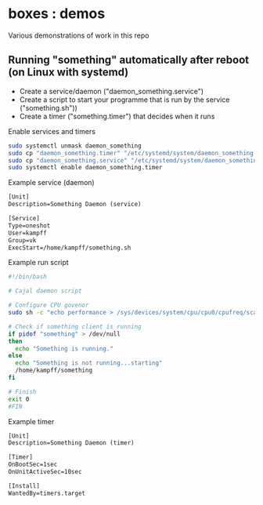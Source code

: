 # boxes : demos

Various demonstrations of work in this repo

## Running "something" automatically after reboot (on Linux with systemd)

- Create a service/daemon ("daemon_something.service")
- Create a script to start your programme that is run by the service ("something.sh"))
- Create a timer ("something.timer") that decides when it runs

Enable services and timers
```bash
sudo systemctl unmask daemon_something
sudo cp "daemon_something.timer" "/etc/systemd/system/daemon_something.timer"
sudo cp "daemon_something.service" "/etc/systemd/system/daemon_something.service"
sudo systemctl enable daemon_something.timer
```

Example service (daemon)
```txt
[Unit]
Description=Something Daemon (service)

[Service]
Type=oneshot
User=kampff
Group=vk
ExecStart=/home/kampff/something.sh
```

Example run script
```bash
#!/bin/bash

# Cajal daemon script

# Configure CPU govenor
sudo sh -c "echo performance > /sys/devices/system/cpu/cpu0/cpufreq/scaling_governor"

# Check if something client is running
if pidof "something" > /dev/null
then
  echo "Something is running."
else
  echo "Something is not running...starting"
  /home/kampff/something
fi

# Finish
exit 0
#FIN
```

Example timer
```txt
[Unit]
Description=Something Daemon (timer)

[Timer]
OnBootSec=1sec
OnUnitActiveSec=10sec

[Install]
WantedBy=timers.target
```